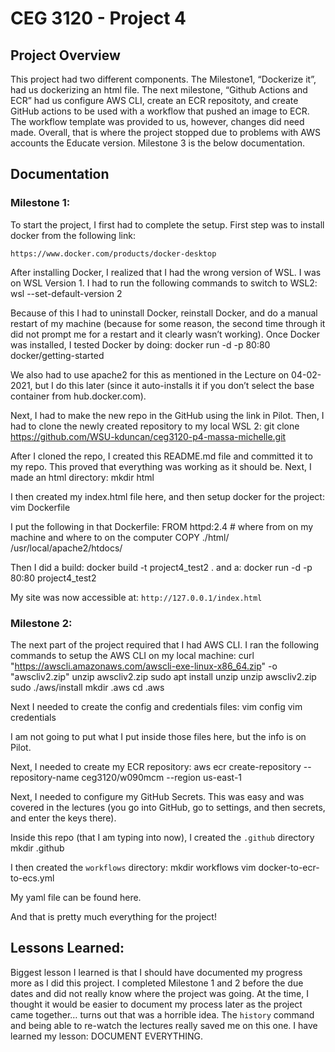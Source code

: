 # CEG 3120 - Project 4 

## Project Overview

This project had two different components. The Milestone1, “Dockerize it”, had us dockerizing an html file. The next milestone, “Github Actions and ECR” had us configure AWS CLI, create an ECR repositoty, and create GitHub actions to be used with a workflow that pushed an image to ECR. The workflow template was provided to us, however, changes did need made. Overall, that is where the project stopped due to problems with AWS accounts the Educate version. Milestone 3 is the below documentation.

## Documentation

### Milestone 1:

To start the project, I first had to complete the setup. First step was to install docker from the following link:

	https://www.docker.com/products/docker-desktop

After installing Docker, I realized that I had the wrong version of WSL. I was on WSL Version 1. I had to run the following commands to switch to WSL2:
	wsl --set-default-version 2

Because of this I had to uninstall Docker, reinstall Docker, and do a manual restart of my machine (because for some reason, the second time through it did not prompt me for a restart and it clearly wasn’t working). Once Docker was installed, I tested Docker by doing: 
	docker run -d -p 80:80 docker/getting-started

We also had to use apache2 for this as mentioned in the Lecture on 04-02-2021, but I do this later (since it auto-installs it if you don’t select the base container from hub.docker.com). 

Next, I had to make the new repo in the GitHub using the link in Pilot. Then, I had to clone the newly created repository to my local WSL 2:
	git clone https://github.com/WSU-kduncan/ceg3120-p4-massa-michelle.git

After I cloned the repo, I created this README.md file and committed it to my repo. This proved that everything was working as it should be. Next, I made an html directory:
	mkdir html

I then created my index.html file here, and then setup docker for the project: 
	vim Dockerfile 

I put the following in that Dockerfile:
	FROM httpd:2.4
	# where from on my machine and where to on the computer
	COPY ./html/ /usr/local/apache2/htdocs/

Then I did a build:
	docker build -t project4_test2 .
and a:
	docker run -d -p 80:80 project4_test2

My site was now accessible at: `http://127.0.0.1/index.html`

### Milestone 2:

The next part of the project required that I had AWS CLI. I ran the following commands to setup the AWS CLI on my local machine:
	curl "https://awscli.amazonaws.com/awscli-exe-linux-x86_64.zip" -o "awscliv2.zip"
	unzip awscliv2.zip
	sudo apt install unzip
	unzip awscliv2.zip
	sudo ./aws/install
	mkdir .aws
	cd .aws

Next I needed to create the config and credentials files:
	vim config
	vim credentials

I am not going to put what I put inside those files here, but the info is on Pilot.

Next, I needed to create my ECR repository:
	aws ecr create-repository --repository-name ceg3120/w090mcm --region us-east-1

Next, I needed to configure my GitHub Secrets. This was easy and was covered in the lectures (you go into GitHub, go to settings, and then secrets, and enter the keys there). 

Inside this repo (that I am typing into now), I created the `.github` directory
	mkdir .github

I then created the `workflows` directory:
	mkdir workflows
	vim docker-to-ecr-to-ecs.yml

My yaml file can be found here.

And that is pretty much everything for the project!

## Lessons Learned:

Biggest lesson I learned is that I should have documented my progress more as I did this project. I completed Milestone 1 and 2 before the due dates and did not really know where the project was going. At the time, I thought it would be easier to document my process later as the project came together… turns out that was a horrible idea. The `history` command and being able to re-watch the lectures really saved me on this one. I have learned my lesson: DOCUMENT EVERYTHING.





